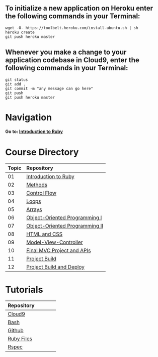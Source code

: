 ## To initialize a new application on Heroku enter the following commands in your Terminal:
```
wget -O- https://toolbelt.heroku.com/install-ubuntu.sh | sh
heroku create
git push heroku master
```

## Whenever you make a change to your application codebase in Cloud9, enter the following commands in your Terminal:
```
git status 
git add .
git commit -m "any message can go here"
git push
git push heroku master
```
# Navigation  
#### Go to: [Introduction to Ruby](https://github.com/Coderdotnew/intro_web_apps_bs/tree/master/01_class)


# Course Directory       
| Topic | Repository                                                                                                     |
|--------|:---------------------------------------------------------------------------------------------------------------|
| 01     | [Introduction to Ruby](https://github.com/Coderdotnew/intro_web_apps_bs/tree/master/01_class)                 | 
| 02     | [Methods](https://github.com/Coderdotnew/intro_web_apps_bs/tree/master/02_class)                              |
| 03     | [Control Flow](https://github.com/Coderdotnew/intro_web_apps_bs/tree/master/03_class)                         |
| 04     | [Loops](https://github.com/Coderdotnew/intro_web_apps_bs/tree/master/04_class)                                | 
| 05     | [Arrays](https://github.com/Coderdotnew/intro_web_apps_bs/tree/master/05_class)                               | 
| 06     | [Object-Oriented Programming I](https://github.com/Coderdotnew/intro_web_apps_bs/tree/master/06_class)        | 
| 07     | [Object-Oriented Programming II](https://github.com/Coderdotnew/intro_web_apps_bs/tree/master/07_class)       | 
| 08     | [HTML and CSS](https://github.com/Coderdotnew/intro_web_apps_bs/tree/master/08_class)                         | 
| 09     | [Model-View-Controller](https://github.com/Coderdotnew/intro_web_apps_bs/tree/master/09_class)                | 
| 10     | [Final MVC Project and APIs](https://github.com/Coderdotnew/intro_web_apps_bs/tree/master/10_class)           | 
| 11     | [Project Build](https://github.com/Coderdotnew/intro_web_apps_bs/tree/master/11_class)                        | 
| 12     | [Project Build and Deploy](https://github.com/Coderdotnew/intro_web_apps_bs/tree/master/12_class)             | 


# Tutorials  
| Repository&nbsp;&nbsp;&nbsp;&nbsp;&nbsp;&nbsp;&nbsp;&nbsp;&nbsp;&nbsp;&nbsp;&nbsp;&nbsp;&nbsp; | 
|------------------------------------------------------------------------------------------------| 
| [Cloud9](https://github.com/Coderdotnew/cloud9)                                                | 
| [Bash](https://github.com/Coderdotnew/bash)                                                    | 
| [Github](https://github.com/Coderdotnew/github)                                                | 
| [Ruby Files](https://github.com/Coderdotnew/ruby_files)                                        | 
| [Rspec](https://github.com/Coderdotnew/rspec)                                                  | 

